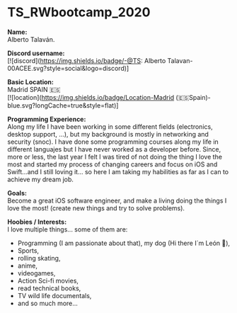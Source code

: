 # TS_RWbootcamp_2020 


**Name:**  
Alberto Talaván.  

**Discord username:**  
[![discord](https://img.shields.io/badge/-@TS: Alberto Talavan-00ACEE.svg?style=social&logo=discord)]  


**Basic Location:**  
Madrid SPAIN 🇪🇸  
[![location](https://img.shields.io/badge/Location-Madrid (🇪🇸Spain)-blue.svg?longCache=true&style=flat)]  


**Programming Experience:**  
Along my life I have been working in some different fields (electronics, desktop support, ...), but my background is mostly in networking and security (snoc).
I have done some programming courses along my life in different languajes but I have never worked as a developer before.
Since, more or less, the last year I felt I was tired of not doing the thing I love the most and started my process of changing careers and focus on iOS and Swift...and I still loving it... so here I am taking my habilities as far as I can to achieve my dream job.  

**Goals:**  
Become a great iOS software engineer, and make a living doing the things I love the most! (create new things and try to solve problems).  

**Hoobies / Interests:**  
I love multiple things... some of them are: 
- Programming (I am passionate about that), my dog (Hi there I´m León 🐶),
- Sports, 
- rolling skating, 
- anime, 
- videogames, 
- Action Sci-fi movies, 
- read technical books, 
- TV wild life documentals, 
- and so much more...  
  
 

